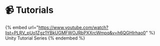 # 📹 Tutorials

{% embed url="https://www.youtube.com/watch?list=PLRV_pUo1Zgz1YBkUGMFWOJRbPXXrcWmpq&v=h6QGHlrhao0" %}
Unity Tutorial Series
{% endembed %}
